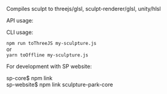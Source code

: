 
Compiles sculpt to threejs/glsl, sculpt-renderer/glsl, unity/hlsl  
  
API usage:  
  
  
  
CLI usage:  
  
```npm run toThreeJS my-sculpture.js```  
or  
```yarn toOffline my-sculpture.js```  

For development with SP website:  
  
sp-core$ npm link  
sp-website$ npm link sculpture-park-core  

